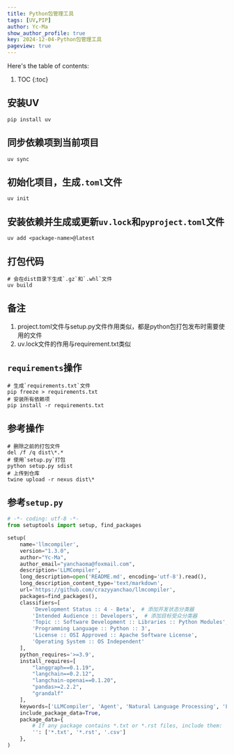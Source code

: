 ```yaml
---
title: Python包管理工具
tags: [UV,PIP]
author: Yc-Ma
show_author_profile: true
key: 2024-12-04-Python包管理工具
pageview: true
---
```


Here's the table of contents:
1. TOC
{:toc}


## 安装UV

```shell
pip install uv
```

## 同步依赖项到当前项目

```shell
uv sync
```

## 初始化项目，生成`.toml`文件

```shell
uv init
```

## 安装依赖并生成或更新`uv.lock`和`pyproject.toml`文件
```shell
uv add <package-name>@latest
```

## 打包代码
```shell
# 会在dist目录下生成`.gz`和`.whl`文件
uv build
```

## 备注

1. project.toml文件与setup.py文件作用类似，都是python包打包发布时需要使用的文件
2. uv.lock文件的作用与requirement.txt类似

## `requirements`操作
```shell
# 生成`requirements.txt`文件
pip freeze > requirements.txt
# 安装所有依赖项
pip install -r requirements.txt
```

## 参考操作
```shell
# 删除之前的打包文件
del /f /q dist\*.*
# 使用`setup.py`打包
python setup.py sdist
# 上传到仓库
twine upload -r nexus dist\*
```

## 参考`setup.py`
```python
# -*- coding: utf-8 -*-
from setuptools import setup, find_packages

setup(
    name='llmcompiler',
    version="1.3.0",
    author="Yc-Ma",
    author_email="yanchaoma@foxmail.com",
    description='LLMCompiler',
    long_description=open('README.md', encoding='utf-8').read(),
    long_description_content_type='text/markdown',
    url='https://github.com/crazyyanchao/llmcompiler',
    packages=find_packages(),
    classifiers=[
        'Development Status :: 4 - Beta',  # 添加开发状态分类器
        'Intended Audience :: Developers',  # 添加目标受众分类器
        'Topic :: Software Development :: Libraries :: Python Modules',
        'Programming Language :: Python :: 3',
        'License :: OSI Approved :: Apache Software License',
        'Operating System :: OS Independent'
    ],
    python_requires='>=3.9',
    install_requires=[
        "langgraph==0.1.19",
        "langchain==0.2.12",
        "langchain-openai==0.1.20",
        "pandas>=2.2.2",
        "grandalf"
    ],
    keywords=['LLMCompiler', 'Agent', 'Natural Language Processing', 'LLM', 'Machine Learning', 'AI', 'Compiler'],
    include_package_data=True,
    package_data={
        # If any package contains *.txt or *.rst files, include them:
        '': ['*.txt', '*.rst', '.csv']
    },
)
```
